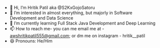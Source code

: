 - 👋 Hi, I’m Hritik Patil aka @S2KxGojoSatoru 
- 👀 I’m interested in almost everything, but majorly in Software Development and Data Science
- 🌱 I’m currently learning Full Stack Java Development and Deep Learning
- 📫 How to reach me- you can me email me at - awshritikpatil555@gmail.com; or dm me on instagram - hritik__patil
- 😄 Pronouns: He/Him

<!---
S2KxGojoSatoru/S2KxGojoSatoru is a ✨ special ✨ repository because its `README.md` (this file) appears on your GitHub profile.
You can click the Preview link to take a look at your changes.
--->
